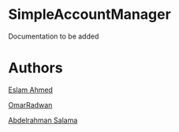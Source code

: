 # SimpleAccountManager
Documentation to be added
# Authors

[Eslam Ahmed](https://github.com/Umbriumm)

[OmarRadwan](https://github.com/AbnRadwan)

[Abdelrahman Salama](https://github.com/abdelrahman-salama22)
